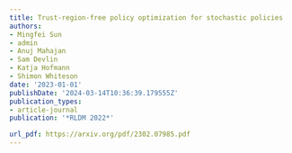 ```yaml
---
title: Trust-region-free policy optimization for stochastic policies
authors:
- Mingfei Sun
- admin
- Anuj Mahajan
- Sam Devlin
- Katja Hofmann
- Shimon Whiteson
date: '2023-01-01'
publishDate: '2024-03-14T10:36:39.179555Z'
publication_types:
- article-journal
publication: '*RLDM 2022*'

url_pdf: https://arxiv.org/pdf/2302.07985.pdf
---
```

